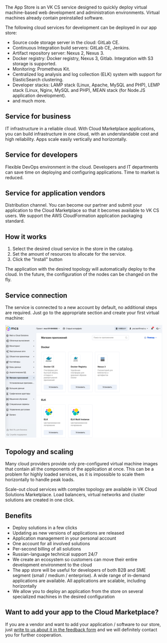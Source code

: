 The App Store is an VK CS service designed to quickly deploy virtual machine-based web development and administration environments. Virtual machines already contain preinstalled software.

The following cloud services for development can be deployed in our app store:

*   Source code storage server in the cloud: GitLab CE.
*   Continuous Integration build servers: GitLab CE, Jenkins.
*   Artifact repository server: Nexus 2, Nexus 3.
*   Docker registry: Docker registry, Nexus 3, Gitlab. Integration with S3 storage is supported.
*   Monitoring: Prometheus Kit.
*   Centralized log analysis and log collection (ELK) system with support for ElasticSearch clustering.
*   Developer stacks: LAMP stack (Linux, Apache, MySQL and PHP), LEMP stack (Linux, Nginx, MySQL and PHP), MEAN stack (for Node.JS application development).
*   and much more.

Service for business
--------------------

IT infrastructure in a reliable cloud. With Cloud Marketplace applications, you can build infrastructure in one cloud, with an understandable cost and high reliability. Apps scale easily vertically and horizontally.

Service for developers
----------------------

Flexible DevOps environment in the cloud. Developers and IT departments can save time on deploying and configuring applications. Time to market is reduced.

Service for application vendors
-------------------------------

Distribution channel. You can become our partner and submit your application to the Cloud Marketplace so that it becomes available to VK CS users. We support the AWS CloudFormation application packaging standard.

How it works
------------

1.  Select the desired cloud service in the store in the catalog.
2.  Set the amount of resources to allocate for the service.
3.  Click the "Install" button

The application with the desired topology will automatically deploy to the cloud. In the future, the configuration of the nodes can be changed on the fly.

Service connection
------------------

The service is connected to a new account by default, no additional steps are required. Just go to the appropriate section and create your first virtual machine:

![](./assets/1598523114737-1598523114737.png)

Topology and scaling
--------------------

Many cloud providers provide only pre-configured virtual machine images that contain all the components of the application at once. This can be a problem for highly loaded services, as it is impossible to scale them horizontally to handle peak loads.

Scale-out cloud services with complex topology are available in VK Cloud Solutions Marketplace. Load balancers, virtual networks and cluster solutions are created in one click.

Benefits
--------

*   Deploy solutions in a few clicks
*   Updating as new versions of applications are released
*   Application management in your personal account
*   One account for all involved solutions
*   Per-second billing of all solutions
*   Russian-language technical support 24/7
*   We create an ecosystem so customers can move their entire development environment to the cloud
*   The app store will be useful for developers of both B2B and SME segment (small / medium / enterprise). A wide range of in-demand applications are available. All applications are scalable, including horizontally
*   We allow you to deploy an application from the store on several specialized machines in the desired configuration

Want to add your app to the Cloud Marketplace?
----------------------------------------------

If you are a vendor and want to add your application / software to our store, just [write to us about it in the feedback form](https://mcs.mail.ru/help/contact-us) and we will definitely contact you for further cooperation.